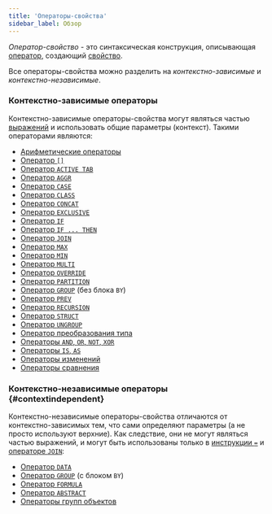 ```yaml
---
title: 'Операторы-свойства'
sidebar_label: Обзор
---
```


*Оператор-свойство* - это синтаксическая конструкция, описывающая [оператор](Operators.md), создающий [свойство](Properties.md). 

Все операторы-свойства можно разделить на *контекстно-зависимые* и *контекстно-независимые*.

### Контекстно-зависимые операторы

Контекстно-зависимые операторы-свойства могут являться частью [выражений](Expression.md) и использовать общие параметры (контекст). Такими операторами являются:

-   [Арифметические операторы](Arithmetic_operators.md)
-   [Оператор `[]`](Operator_.md)
-   [Оператор `ACTIVE TAB`](ACTIVE_TAB_operator.md)
-   [Оператор `AGGR`](AGGR_operator.md)
-   [Оператор `CASE`](CASE_operator.md)
-   [Оператор `CLASS`](CLASS_operator.md)
-   [Оператор `CONCAT`](CONCAT_operator.md)
-   [Оператор `EXCLUSIVE`](EXCLUSIVE_operator.md)
-   [Оператор `IF`](IF_operator.md)
-   [Оператор `IF ... THEN`](IF_..._THEN_operator.md)
-   [Оператор `JOIN`](JOIN_operator.md)
-   [Оператор `MAX`](MAX_operator.md)
-   [Оператор `MIN`](MIN_operator.md)
-   [Оператор `MULTI`](MULTI_operator.md)
-   [Оператор `OVERRIDE`](OVERRIDE_operator.md)
-   [Оператор `PARTITION`](PARTITION_operator.md)
-   [Оператор `GROUP`](GROUP_operator.md) (без блока `BY`)
-   [Оператор `PREV`](PREV_operator.md)
-   [Оператор `RECURSION`](RECURSION_operator.md)
-   [Оператор `STRUCT`](STRUCT_operator.md)
-   [Оператор `UNGROUP`](UNGROUP_operator.md)
-   [Оператор преобразования типа](Type_conversion_operator.md)
-   [Операторы `AND`, `OR`, `NOT`, `XOR`](AND_OR_NOT_XOR_operators.md)
-   [Операторы `IS`, `AS`](IS_AS_operators.md)
-   [Операторы изменений](Change_operators.md)
-   [Операторы сравнения](Comparison_operators.md)

### Контекстно-независимые операторы {#contextindependent}

Контекстно-независимые операторы-свойства отличаются от контекстно-зависимых тем, что сами определяют параметры (а не просто используют верхние). Как следствие, они не могут являться частью выражений, и могут быть использованы только в [инструкции `=`](Instruction_=.md) и [операторе `JOIN`](JOIN_operator.md): 

-   [Оператор `DATA`](DATA_operator.md)
-   [Оператор `GROUP`](GROUP_operator.md) (с блоком `BY`)
-   [Оператор `FORMULA`](FORMULA_operator.md)
-   [Оператор `ABSTRACT`](ABSTRACT_operator.md)
-   [Операторы групп объектов](Object_group_operator.md)
